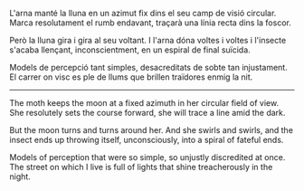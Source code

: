 L'arna manté la lluna en un azimut fix 
dins el seu camp de visió circular. 
Marca resolutament el rumb endavant, 
traçarà una línia recta dins la foscor. 
 
Però la lluna gira i gira al seu voltant. 
I l'arna dóna voltes i voltes i l'insecte 
s'acaba llençant, inconscientment, 
en un espiral de final suïcida. 
 
Models de percepció tant simples, 
desacreditats de sobte tan injustament. 
El carrer on visc es ple de llums 
que brillen traïdores enmig la nit. 
 
--- 
 
The moth keeps the moon at a fixed azimuth 
in her circular field of view. 
She resolutely sets the course forward, 
she will trace a line amid the dark. 
 
But the moon turns and turns around her. 
And she swirls and swirls, and the insect 
ends up throwing itself, unconsciously, 
into a spiral of fateful ends. 
 
Models of perception that were so simple, 
so unjustly discredited at once. 
The street on which I live is full of lights 
that shine treacherously in the night. 